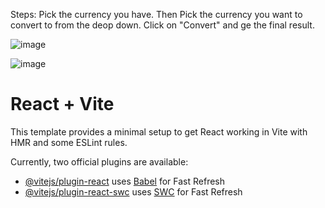Steps:
Pick the currency you have.
Then Pick the currency you want to convert to from the deop down.
Click on "Convert" and ge the final result.

![image](https://github.com/techdev-VIK/Currency-Convertor/assets/139503457/3d9c9b45-aef3-433c-b093-79eb584e9dfe)



![image](https://github.com/techdev-VIK/Currency-Convertor/assets/139503457/a6d763e9-453d-4c91-9512-b728b88e7b13)




# React + Vite

This template provides a minimal setup to get React working in Vite with HMR and some ESLint rules.

Currently, two official plugins are available:

- [@vitejs/plugin-react](https://github.com/vitejs/vite-plugin-react/blob/main/packages/plugin-react/README.md) uses [Babel](https://babeljs.io/) for Fast Refresh
- [@vitejs/plugin-react-swc](https://github.com/vitejs/vite-plugin-react-swc) uses [SWC](https://swc.rs/) for Fast Refresh
